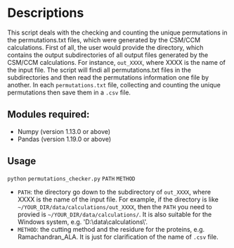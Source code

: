 # Descriptions
This script deals with the checking and counting the unique permutations in the permutations.txt files, which were generated by the CSM/CCM calculations. 
First of all, the user would provide the directory, which contains the output subdirectories of all output files generated by the CSM/CCM calculations. For instance, `out_XXXX`, where XXXX is the name of the input file. 
The script will findi all permutations.txt files in the subdirectories and then read the permutations information one file by another. In each `permutations.txt` file, collecting and counting the unique permutations then save them in a `.csv` file.

## Modules required:
- Numpy (version 1.13.0 or above)
- Pandas (version 1.19.0 or above)

## Usage
`python` `permutations_checker.py` `PATH` `METHOD`
- `PATH`:   the directory go down to the subdirectory of `out_XXXX`, where XXXX is the name of the input file.
          For example, if the directory is like `~/YOUR_DIR/data/calculations/out_XXXX`, then the `PATH` you need to provied is                     `~/YOUR_DIR/data/calculations/`. It is also suitable for the Windows system, e.g. 'D:\data\calculations\\'.
- `METHOD`: the cutting method and the residure for the proteins, e.g. Ramachandran_ALA.
          It is just for clarification of the name of `.csv` file.
